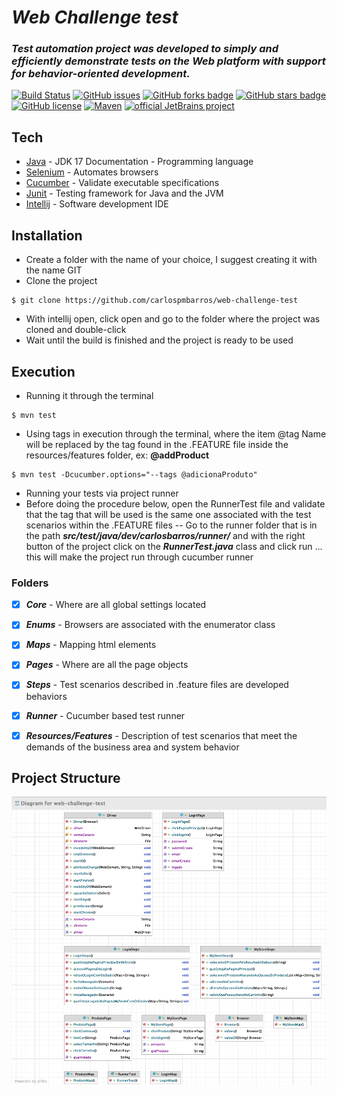 # _Web Challenge test_
### _Test automation project was developed to simply and efficiently demonstrate tests on the Web platform with support for behavior-oriented development._

[![Build Status](https://travis-ci.org/joemccann/dillinger.svg?branch=master)](https://travis-ci.org/joemccann/dillinger)
[![GitHub issues](https://img.shields.io/github/issues/carlospmbarros/web-challenge-test)]()
[![GitHub forks badge](https://img.shields.io/github/forks/carlospmbarros/web-challenge-test)]()
[![GitHub stars badge](https://img.shields.io/github/stars/carlospmbarros/web-challenge-test)]()
[![GitHub license](https://img.shields.io/github/license/carlospmbarros/web-challenge-test)]()
[![Maven](https://badgen.net/badge/icon/maven?icon=maven&label)](https://https://maven.apache.org/)
[![official JetBrains project](http://jb.gg/badges/official.svg)](https://confluence.jetbrains.com/display/ALL/JetBrains+on+GitHub)
## Tech

- [Java](https://docs.oracle.com/en/java/javase/17/) - JDK 17 Documentation - Programming language
- [Selenium](https://www.selenium.dev/) - Automates browsers
- [Cucumber](https://cucumber.io/) - Validate executable specifications
- [Junit](https://junit.org/junit5/) - Testing framework for Java and the JVM
- [Intellij](https://www.jetbrains.com/pt-br/idea/) - Software development IDE

## Installation

- Create a folder with the name of your choice, I suggest creating it with the name GIT
- Clone the project
```shell
$ git clone https://github.com/carlospmbarros/web-challenge-test
```
- With intellij open, click open and go to the folder where the project was cloned and double-click
- Wait until the build is finished and the project is ready to be used


## Execution

- Running it through the terminal
```shell
$ mvn test
```
- Using tags in execution through the terminal, where the item @tag Name will be replaced by the tag found in the .FEATURE file inside the resources/features folder, ex: **@addProduct**
```shell
$ mvn test -Dcucumber.options="--tags @adicionaProduto"
```
- Running your tests via project runner
- Before doing the procedure below, open the RunnerTest file and validate that the tag that will be used is the same one associated with the test scenarios within the .FEATURE files
-- Go to the runner folder that is in the path _**src/test/java/dev/carlosbarros/runner/**_ and with the right button of the project click on the **_RunnerTest.java_** class and click run ... this will make the project run through cucumber runner

### Folders

- [x] _**Core**_ - Where are all global settings located
- [x] _**Enums**_ - Browsers are associated with the enumerator class
- [x] _**Maps**_ - Mapping html elements
- [x] _**Pages**_ - Where are all the page objects
- [x] _**Steps**_ - Test scenarios described in .feature files are developed behaviors
- [x] _**Runner**_ - Cucumber based test runner
- [x] _**Resources/Features**_ - Description of test scenarios that meet the demands of the business area and system behavior


## Project Structure

![alt text](docs/pe.png)

